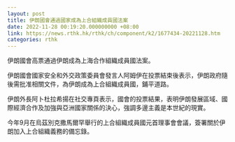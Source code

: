 ```yaml
---
layout: post
title: 伊朗國會通過國家成為上合組織成員國法案
date: 2022-11-28 00:19:20.000000000 +08:00
link: https://news.rthk.hk/rthk/ch/component/k2/1677434-20221128.htm
categories: rthk
---
```


伊朗國會高票通過伊朗成為上海合作組織成員國法案。

伊朗國會國家安全和外交政策委員會發言人阿姆伊在投票結束後表示，伊朗政府隨後需批准相關文件，為伊朗成為上合組織成員國，鋪平道路。

伊朗外長阿卜杜拉希揚在社交專頁表示，國會的投票結果，表明伊朗發展區域、國際經濟合作及加強與亞洲國家關係的決心，強調多邊主義是本世紀的現實。

今年9月在烏茲別克撒馬爾罕舉行的上合組織成員國元首理事會會議，簽署關於伊朗加入上合組織義務的備忘錄。
